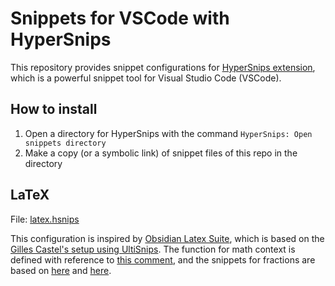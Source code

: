 # Snippets for VSCode with HyperSnips

This repository provides snippet configurations for
[HyperSnips extension](https://github.com/draivin/hsnips),
which is a powerful snippet tool for Visual Studio Code (VSCode).

## How to install

1. Open a directory for HyperSnips with the command `HyperSnips: Open snippets directory`
2. Make a copy (or a symbolic link) of snippet files of this repo in the directory


## LaTeX
File: [latex.hsnips](./latex.hsnips)

This configuration is inspired by [Obsidian Latex Suite](https://github.com/artisticat1/obsidian-latex-suite),
which is based on the [Gilles Castel's setup using UltiSnips](https://castel.dev/post/lecture-notes-1/).
The function for math context is defined with reference to [this comment](https://github.com/draivin/hsnips/issues/107#issuecomment-1021000711), and the snippets for fractions are based on [here](https://stackoverflow.com/questions/62545965/latex-fraction-snippets-in-vscode) and [here](https://github.com/draivin/hsnips/issues/18).

